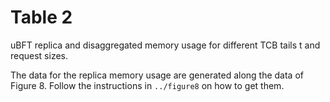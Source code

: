 # Table 2
uBFT replica and disaggregated memory usage for different TCB tails t and request sizes.

The data for the replica memory usage are generated along the data of Figure 8. Follow the instructions in `../figure8` on how to get them. 
